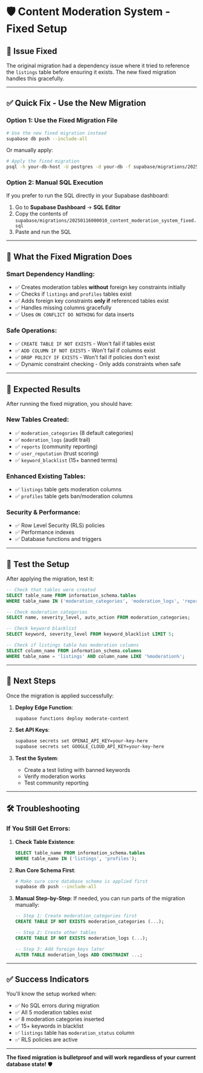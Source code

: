 # 🛡️ Content Moderation System - Fixed Setup

## 🚨 **Issue Fixed**

The original migration had a dependency issue where it tried to reference the `listings` table before ensuring it exists. The new fixed migration handles this gracefully.

---

## ✅ **Quick Fix - Use the New Migration**

### **Option 1: Use the Fixed Migration File**

```bash
# Use the new fixed migration instead
supabase db push --include-all
```

Or manually apply:

```bash
# Apply the fixed migration
psql -h your-db-host -U postgres -d your-db -f supabase/migrations/20250116000010_content_moderation_system_fixed.sql
```

### **Option 2: Manual SQL Execution**

If you prefer to run the SQL directly in your Supabase dashboard:

1. Go to **Supabase Dashboard** → **SQL Editor**
2. Copy the contents of `supabase/migrations/20250116000010_content_moderation_system_fixed.sql`
3. Paste and run the SQL

---

## 🔧 **What the Fixed Migration Does**

### **Smart Dependency Handling:**
- ✅ Creates moderation tables **without** foreign key constraints initially
- ✅ Checks if `listings` and `profiles` tables exist
- ✅ Adds foreign key constraints **only if** referenced tables exist
- ✅ Handles missing columns gracefully
- ✅ Uses `ON CONFLICT DO NOTHING` for data inserts

### **Safe Operations:**
- ✅ `CREATE TABLE IF NOT EXISTS` - Won't fail if tables exist
- ✅ `ADD COLUMN IF NOT EXISTS` - Won't fail if columns exist
- ✅ `DROP POLICY IF EXISTS` - Won't fail if policies don't exist
- ✅ Dynamic constraint checking - Only adds constraints when safe

---

## 🎯 **Expected Results**

After running the fixed migration, you should have:

### **New Tables Created:**
- ✅ `moderation_categories` (8 default categories)
- ✅ `moderation_logs` (audit trail)
- ✅ `reports` (community reporting)
- ✅ `user_reputation` (trust scoring)
- ✅ `keyword_blacklist` (15+ banned terms)

### **Enhanced Existing Tables:**
- ✅ `listings` table gets moderation columns
- ✅ `profiles` table gets ban/moderation columns

### **Security & Performance:**
- ✅ Row Level Security (RLS) policies
- ✅ Performance indexes
- ✅ Database functions and triggers

---

## 🧪 **Test the Setup**

After applying the migration, test it:

```sql
-- Check that tables were created
SELECT table_name FROM information_schema.tables 
WHERE table_name IN ('moderation_categories', 'moderation_logs', 'reports', 'user_reputation', 'keyword_blacklist');

-- Check moderation categories
SELECT name, severity_level, auto_action FROM moderation_categories;

-- Check keyword blacklist
SELECT keyword, severity_level FROM keyword_blacklist LIMIT 5;

-- Check if listings table has moderation columns
SELECT column_name FROM information_schema.columns 
WHERE table_name = 'listings' AND column_name LIKE '%moderation%';
```

---

## 🚀 **Next Steps**

Once the migration is applied successfully:

1. **Deploy Edge Function**:
   ```bash
   supabase functions deploy moderate-content
   ```

2. **Set API Keys**:
   ```bash
   supabase secrets set OPENAI_API_KEY=your-key-here
   supabase secrets set GOOGLE_CLOUD_API_KEY=your-key-here
   ```

3. **Test the System**:
   - Create a test listing with banned keywords
   - Verify moderation works
   - Test community reporting

---

## 🛠️ **Troubleshooting**

### **If You Still Get Errors:**

1. **Check Table Existence**:
   ```sql
   SELECT table_name FROM information_schema.tables 
   WHERE table_name IN ('listings', 'profiles');
   ```

2. **Run Core Schema First**:
   ```bash
   # Make sure core database schema is applied first
   supabase db push --include-all
   ```

3. **Manual Step-by-Step**:
   If needed, you can run parts of the migration manually:
   
   ```sql
   -- Step 1: Create moderation_categories first
   CREATE TABLE IF NOT EXISTS moderation_categories (...);
   
   -- Step 2: Create other tables
   CREATE TABLE IF NOT EXISTS moderation_logs (...);
   
   -- Step 3: Add foreign keys later
   ALTER TABLE moderation_logs ADD CONSTRAINT ...;
   ```

---

## ✅ **Success Indicators**

You'll know the setup worked when:

- ✅ No SQL errors during migration
- ✅ All 5 moderation tables exist
- ✅ 8 moderation categories inserted
- ✅ 15+ keywords in blacklist
- ✅ `listings` table has `moderation_status` column
- ✅ RLS policies are active

---

**The fixed migration is bulletproof and will work regardless of your current database state!** 🛡️
